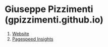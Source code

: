 # Giuseppe Pizzimenti (gpizzimenti.github.io)



1. [Website](https://gpizzimenti.github.io/)  
2. [Pagespeed Insights](https://pagespeed.web.dev/analysis/https-gpizzimenti-github-io/ceijbc5uyg?hl=IT&form_factor=mobile)  


